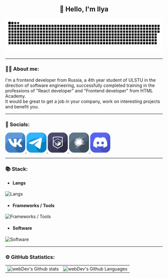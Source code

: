 <h2 align="center">👋 Hello, I'm Ilya</h2>

<p align="center">
 <img width="600" src="assets/github-snake.svg" alt="snake"/>
</p>

---

### 👨‍💻 About me:

I'm a frontend developer from Russia, a 4th year student of ULSTU in the direction of software engineering, successfully completed training in the professions of "React developer" and "Frontend developer" from HTML Academy.\
It would be great to get a job in your company, work on interesting projects and benefit you.

---

### 🤝 Socials:

<div>
    <a href="https://vk.com/id163536784" target="_blank">
        <img src="assets/icons/vk.svg" alt="vk">
    </a>
    <a href="https://t.me/Lipatov1" target="_blank">
      <img src="assets/icons/tg.svg" alt="tg">
    </a>
    <a href="https://htmlacademy.ru/profile/lipatov" target="_blank">
      <img src="assets/icons/htmlacademy.svg" alt="htmlacademy">
    </a>
    <a href="https://career.habr.com/ilya73" target="_blank">
      <img src="assets/icons/habr.svg" alt="habr">
    </a>
    <a href="https://discordapp.com/users/344921578938695681" target="_blank">
      <img src="assets/icons/discord.svg" alt="discord">
    </a>
</div>

---

### 📚 Stack:
- <h4>Langs</h4>
<img height="32" alt="Langs" src="https://skillicons.dev/icons?i=ts,js,html,css,cs,cpp,py,java&line=7"/>

- <h4>Frameworks / Tools</h4>
<img height="32" alt="Frameworks / Tools" src="https://skillicons.dev/icons?i=react,nextjs,redux,jest,tailwind,sass,webpack,vite,linux,docker,git,gulp"/>

- <h4>Software</h4>
<img height="32" alt="Software" src="https://skillicons.dev/icons?i=figma,ps,idea,vscode,visualstudio,postman"/>

---

### ⚙️ GitHub Statistics:

<table>
  <tr>
    <td>
      <img src="http://github-readme-streak-stats.herokuapp.com?user=Lipatov1&theme=dark&background=000000" alt="webDev's Github stats" />
    </td>
    <td>
      <img height="195px" alt="webDev's Github Languages" src="https://github-readme-stats-sigma-five.vercel.app/api/top-langs/?username=Lipatov1&layout=compact&theme=vision-friendly-dark" />
    </td>
  </tr>
</table>
